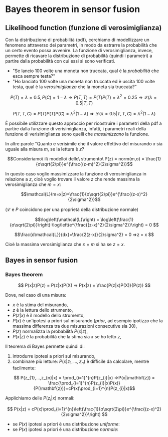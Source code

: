 # Bayes theorem in sensor fusion

## Likelihood function (funzione di verosimiglianza)

Con la distribuzione di probabilità (pdf), cerchiamo di modellizzare un fenomeno attraverso dei parametri, in modo da estrarre la probabilità che un certo evento possa avvenire. La funzione di verosimiglianza, invece, permette di ricavare la distribuzione di probabilità (quindi i parametri) a partire dalla probabilità con cui essi si sono verificati.

- "Se lancio 100 volte una moneta non truccata, qual è la *probabilità* che esca sempre testa?"
- "Ho lanciato 100 volte una moneta non truccata ed è uscita 100 volte testa, qual è la *verosimiglianza* che la moneta sia truccata?"

$$ P(T)=\lambda=0.5, P(C)=1-λ ⇒ P(T,T) = P(T)P(T)=λ^{2}=0.25 ⇒\mathcal{L}(λ=0.5|T,T)$$

$$ P(T,T,C) = P(T)P(T)P(C)=λ^{2}(1-λ) ⇒\mathcal{L}(λ=0.5|T,T,C)=λ^{2}(1-λ)  $$

È possibile utilizzare questo approccio per ricostruire i parametri della pdf a partire dalla funzione di verisimiglianza, infatti, i parametri reali della funzione di verisimiglianza sono quelli che *massimizzano* la funzione.

In altre parole "Quanto e verisimile che il valore effettivo del misurando $x$ sia uguale alla misura $m$, se la lettura è $z$?

$$Consideriamo\ il\ modello\ dello\ strumento\ P(z) = norm(m,σ) = \frac{1}{σ\sqrt{2\pi}}e^{\frac{(z-m)^2}{2\sigma^2}}$$

In questo caso voglio massimizzare la funzione di verosimiglianza in relazione a $z$, cioè voglio trovare il valore $z$ che rende massima la verosimiglianza che $m=x$:

$$\mathcal{L}(m=x|z)=\frac{1}{σ\sqrt{2\pi}}e^{\frac{(z-x)^2}{2\sigma^2}}$$

($\mathcal{L}$ e $P$ coincidono per una proprietà della distribuzione normale)

$$\log\left(\mathcal{L}\right) = \log\left(\frac{1}{σ\sqrt{2\pi}}\right)⋅\log\left(e^{\frac{(z-x)^2}{2\sigma^2}}\right) = 0 $$

$$\frac{d\mathcal{L}}{dx}=\frac{2(z-x)}{2\sigma^2} = 0 ⇒z = x  $$

Cioè la massima verosimiglianza che $x = m$ si ha se $z = x$.

## Bayes in sensor fusion

### Bayes theorem

$$ P(x|z)P(z) = P(z|x)P(X) ⇒  P(x|z) = \frac{P(z|x)P(X)}{P(z)} $$

Dove, nel caso di una misura:

- $x$ è la stima del misurando,
- $z$ è la lettura dello strumento,
- $P(z|x)$ è il modello dello strumento,
- $P(x)$ è un'ipotesi a priori  sul misurando (*prior*, ad esempio ipotizzo che la massima differenza tra due misurazioni consecutive sia $30$),
- $P(z)$ normalizza la probabilità $P(x|z)$,
- $P(x|z)$ è la probabilità che la stima sia $x$ se ho letto $z$,

Il teorema di Bayes permette quindi di:

1. introdurre ipotesi a priori sul misurando,
2. combinare più letture: $P(x|z_{1},...,z_{n})$ è difficile da calcolare,  mentre facilmente:

$$ P(z_{1},...,z_{n}|x) = \prod_{i=1}^{n}P(z_{i}|x) ⇒P(x|\mathbf{z}) = \frac{\prod_{i=1}^{n}P(z_{i}|x)P(x)}{P(\mathbf{z})}=cP(x)\prod_{i=1}^{n}P(z_{i}|x)$$

Applichiamo delle $P(z_{i}|x)$ normali:

$$ P(x|z) = cP(x)\prod_{i=1}^{n}\left(\frac{1}{σ\sqrt{2\pi}}e^{\frac{(z-x)^2}{2\sigma^2}}\right) $$

- se $P(x)$ ipotesi a priori è una distribuzione *uniforme*:
- se $P(x)$ ipotesi a priori è una distribuzione *normale*:
